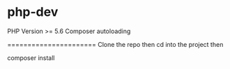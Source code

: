 # php-dev

PHP Version >= 5.6
Composer autoloading


======================
Clone the repo then cd into the project then

composer install
